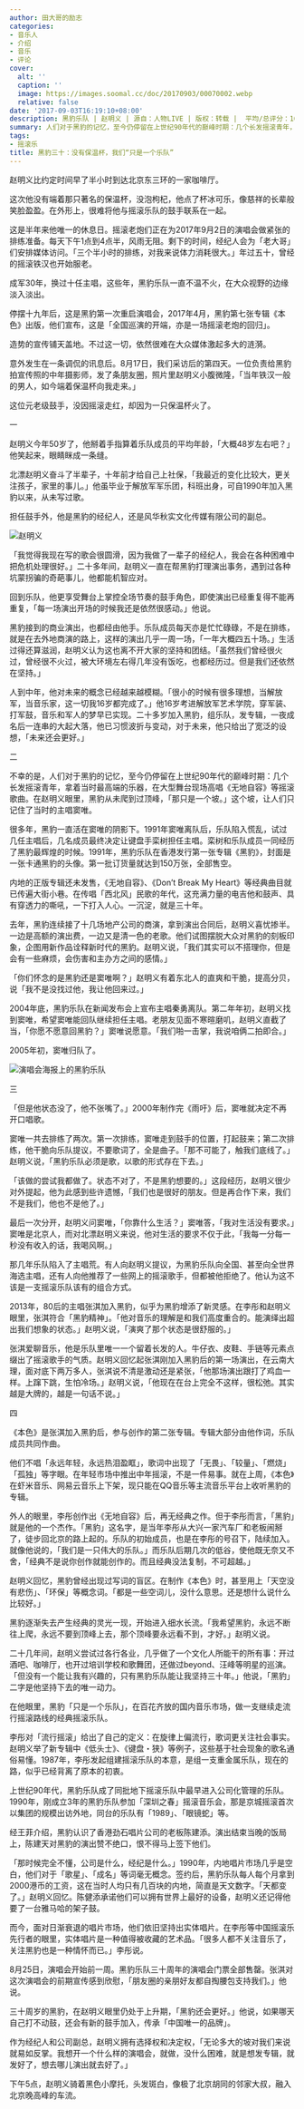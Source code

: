 ```yaml
---
author: 田大哥的励志
categories:
- 音乐人
- 介绍
- 音乐
- 评论
cover:
  alt: ''
  caption: ''
  image: https://images.soomal.cc/doc/20170903/00070002.webp
  relative: false
date: '2017-09-03T16:19:10+08:00'
description: 黑豹乐队 | 赵明义 | 源自：人物LIVE | 版权：转载 |  平均/总评分：10.00/10
summary: 人们对于黑豹的记忆，至今仍停留在上世纪90年代的巅峰时期：几个长发摇滚青年，拿着当时最高端的乐器，在大型舞台现场高唱《无地自容》等摇滚歌曲。在赵明义眼里，黑豹从未爬到过顶峰，「那只是一个坡。」这个坡，让人们只记住了当时的主唱窦唯……
tags:
- 摇滚乐
title: 黑豹三十：没有保温杯，我们“只是一个乐队”
---
```


赵明义比约定时间早了半小时到达北京东三环的一家咖啡厅。

这次他没有端着那只著名的保温杯，没泡枸杞，他点了杯冰可乐，像慈祥的长辈般笑脸盈盈。在外形上，很难将他与摇滚乐队的鼓手联系在一起。

这是半年来他唯一的休息日。摇滚老炮们正在为2017年9月2日的演唱会做紧张的排练准备。每天下午1点到4点半，风雨无阻。剩下的时间，经纪人会为「老大哥」们安排媒体访问。「三个半小时的排练，对我来说体力消耗很大。」年过五十，曾经的摇滚铁汉也开始服老。

成军30年，换过十任主唱，这些年，黑豹乐队一直不温不火，在大众视野的边缘淡入淡出。

停摆十九年后，这是黑豹第一次重启演唱会，2017年4月，黑豹第七张专辑《本色》出版，他们宣布，这是「全国巡演的开端，亦是一场摇滚老炮的回归」。

造势的宣传铺天盖地。不过这一切，依然很难在大众媒体激起多大的涟漪。

意外发生在一条调侃的讯息后。8月17日，我们采访后的第四天。一位负责给黑豹拍宣传照的中年摄影师，发了条朋友圈，照片里赵明义小腹微隆，「当年铁汉一般的男人，如今端着保温杯向我走来。」

这位元老级鼓手，没因摇滚走红，却因为一只保温杯火了。

一

赵明义今年50岁了，他掰着手指算着乐队成员的平均年龄，「大概48岁左右吧？」他笑起来，眼睛眯成一条缝。

北漂赵明义奋斗了半辈子，十年前才给自己上社保，「我最近的变化比较大，更关注孩子，家里的事儿。」他虽毕业于解放军军乐团，科班出身，可自1990年加入黑豹以来，从未写过歌。

担任鼓手外，他是黑豹的经纪人，还是风华秋实文化传媒有限公司的副总。

![赵明义](https://images.soomal.cc/doc/20170903/00070003_01.webp)





「我觉得我现在写的歌会很圆滑，因为我做了一辈子的经纪人，我会在各种困难中把危机处理很好。」二十多年间，赵明义一直在帮黑豹打理演出事务，遇到过各种坑蒙拐骗的奇葩事儿，他都能机智应对。

回到乐队，他更享受舞台上掌控全场节奏的鼓手角色，即使演出已经重复得不能再重复，「每一场演出开场的时候我还是依然很感动。」他说。

黑豹接到的商业演出，也都经由他手。乐队成员每天亦是忙忙碌碌，不是在排练，就是在去外地商演的路上，这样的演出几乎一周一场，「一年大概四五十场。」生活过得还算滋润，赵明义认为这也离不开大家的坚持和团结。「虽然我们曾经很火过，曾经很不火过，被大环境左右得几年没有饭吃，也都经历过。但是我们还依然在坚持。」

人到中年，他对未来的概念已经越来越模糊。「很小的时候有很多理想，当解放军，当音乐家，这一切我16岁都完成了。」他16岁考进解放军艺术学院，穿军装、打军鼓，音乐和军人的梦早已实现。二十多岁加入黑豹，组乐队，发专辑，一夜成名后一连串的大起大落，他已习惯波折与变动，对于未来，他只给出了宽泛的设想，「未来还会更好。」

二

不幸的是，人们对于黑豹的记忆，至今仍停留在上世纪90年代的巅峰时期：几个长发摇滚青年，拿着当时最高端的乐器，在大型舞台现场高唱《无地自容》等摇滚歌曲。在赵明义眼里，黑豹从未爬到过顶峰，「那只是一个坡。」这个坡，让人们只记住了当时的主唱窦唯。

很多年，黑豹一直活在窦唯的阴影下。1991年窦唯离队后，乐队陷入慌乱，试过几任主唱后，几名成员最终决定让键盘手栾树担任主唱。栾树和乐队成员一同经历了黑豹最辉煌的时候。1991年，黑豹乐队在香港发行第一张专辑《黑豹》，封面是一张卡通黑豹的头像。第一批订货量就达到150万张，全部售空。

内地的正版专辑还未发售，《无地自容》、《Don’t Break My Heart》等经典曲目就已传遍大街小巷。在传唱「西北风」民歌的年代，这充满力量的电吉他和鼓声、具有穿透力的嘶吼，一下打入人心。一沉淀，就是三十年。

去年，黑豹连续接了十几场地产公司的商演，拿到演出合同后，赵明义喜忧掺半。一边是高额的演出费，一边又是清一色的老歌。他们试图摆脱大众对黑豹的刻板印象，企图用新作品诠释新时代的黑豹。赵明义说，「我们其实可以不搭理你，但是会有一些麻烦，会伤害和主办方之间的感情。」 

「你们怀念的是黑豹还是窦唯啊？」赵明义有着东北人的直爽和干脆，提高分贝，说「我不是没找过他，我让他回来过。」

2004年底，黑豹乐队在新闻发布会上宣布主唱秦勇离队。第二年年初，赵明义找到窦唯，希望窦唯能回队继续担任主唱。老朋友见面不寒暄磨叽，赵明义直截了当，「你愿不愿意回黑豹？」窦唯说愿意。「我们啪一击掌，我说咱俩二拍即合。」

2005年初，窦唯归队了。

![演唱会海报上的黑豹乐队](https://images.soomal.cc/doc/20170903/00070002.webp)





三

「但是他状态没了，他不张嘴了。」2000年制作完《雨吁》后，窦唯就决定不再开口唱歌。

窦唯一共去排练了两次。第一次排练，窦唯走到鼓手的位置，打起鼓来；第二次排练，他干脆向乐队提议，不要歌词了，全是曲子。「那不可能了，触我们底线了。」赵明义说，「黑豹乐队必须是歌，以歌的形式存在下去。」

「该做的尝试我都做了。状态不对了，不是黑豹想要的。」这段经历，赵明义很少对外提起，他为此感到些许遗憾，「我们也是很好的朋友。但是再合作下来，我们不是我们，他也不是他了。」

最后一次分开，赵明义问窦唯，「你靠什么生活？」窦唯答，「我对生活没有要求。」窦唯是北京人，而对北漂赵明义来说，他对生活的要求不仅于此，「我每一分每一秒没有收入的话，我喝风啊。」

那几年乐队陷入了主唱荒。有人向赵明义提议，为黑豹乐队向全国、甚至向全世界海选主唱，还有人向他推荐了一些网上的摇滚歌手，但都被他拒绝了。他认为这不该是一支摇滚乐队该有的组合方式。 

2013年，80后的主唱张淇加入黑豹，似乎为黑豹增添了新灵感。在李彤和赵明义眼里，张淇符合「黑豹精神」。「他对音乐的理解是和我们高度重合的。能演绎出超出我们想象的状态。」赵明义说，「演爽了那个状态是很舒服的。」

张淇爱聊音乐，他是乐队里唯一一个留着长发的人。牛仔衣、皮鞋、手链等元素点缀出了摇滚歌手的气质。赵明义回忆起张淇刚加入黑豹后的第一场演出，在云南大理，面对底下两万多人，张淇说不清是激动还是紧张，「他那场演出跟打了鸡血一样。上蹿下跳，生怕冷场。」赵明义说，「他现在在台上完全不这样，很松弛。其实越是大牌的，越是一句话不说。」

四

《本色》是张淇加入黑豹后，参与创作的第二张专辑。专辑大部分由他作词，乐队成员共同作曲。

他们不唱「永远年轻，永远热泪盈眶」，歌词中出现了「无畏」、「较量」、「燃烧」「孤独」等字眼。在年轻市场中推出中年摇滚，不是一件易事。就在上周，《本色》在虾米音乐、网易云音乐上下架，现只能在QQ音乐等主流音乐平台上收听黑豹的专辑。

外人的眼里，李彤创作出《无地自容》后，再无经典之作。但于李彤而言，「黑豹」就是他的一个杰作。「黑豹」这名字，是当年李彤从大兴一家汽车厂和老板闹掰了，徒步回北京的路上起的。乐队的初始成员，也是在李彤的号召下，陆续加入。就像他说的，「我们是一只伟大的乐队。」而乐队后期几次的低谷，使他既无奈又不舍，「经典不是说你创作就能创作的。而且经典没法复制，不可超越。」 

赵明义回忆，黑豹曾经出现过写词的盲区。在制作《本色》时，甚至用上「天空没有悲伤」、「环保」等概念词。「都是一些空词儿，没什么意思。还是想什么说什么比较好。」 

黑豹逐渐失去产生经典的灵光一现，开始进入细水长流。「我希望黑豹，永远不断往上爬，永远不要到顶峰上去，那个顶峰要永远看不到，才好。」赵明义说。

二十几年间，赵明义尝试过各行各业，几乎做了一个文化人所能干的所有事：开过酒吧、咖啡厅，也开过培训学校和歌舞团，还做过beyond、汪峰等明星的巡演。「但没有一个能让我有兴趣的，只有黑豹乐队能让我坚持三十年。」他说，「黑豹」二字是他坚持下去的唯一动力。

在他眼里，黑豹「只是一个乐队」，在百花齐放的国内音乐市场，做一支继续走流行摇滚路线的经典摇滚乐队。

李彤对「流行摇滚」给出了自己的定义：在旋律上偏流行，歌词更关注社会事实。赵明义举了新专辑中《低头士》、《键盘・狭》等例子，这些基于社会现象的歌名通俗易懂。1987年，李彤发起组建摇滚乐队的本意，是组一支重金属乐队，现在的路，似乎已经背离了原本的初衷。

上世纪90年代，黑豹乐队成了同批地下摇滚乐队中最早进入公司化管理的乐队。1990年，刚成立3年的黑豹乐队参加「深圳之春」摇滚音乐会，那是京城摇滚首次以集团的规模出访外地，同台的乐队有「1989」、「眼镜蛇」等。

经王菲介绍，黑豹认识了香港劲石唱片公司的老板陈建添。演出结束当晚的饭局上，陈建天对黑豹的演出赞不绝口，恨不得马上签下他们。

「那时候完全不懂，公司是什么，经纪是什么。」1990年，内地唱片市场几乎是空白，他们对于「歌星」、「成名」等词毫无概念。签约后，黑豹乐队每人每个月拿到2000港币的工资，这在当时人均只有几百块的内地，简直是天文数字。「天都变了。」赵明义回忆。陈健添承诺他们可以拥有世界上最好的设备，赵明义还记得他要了一台雅马哈的架子鼓。

而今，面对日渐衰退的唱片市场，他们依旧坚持出实体唱片。在李彤等中国摇滚乐先行者的眼里，实体唱片是一种值得被收藏的艺术品。「很多人都不关注音乐了，关注黑豹也是一种情怀而已。」李彤说。

8月25日，演唱会开始前一周。黑豹乐队三十周年的演唱会门票全部售罄。张淇对这次演唱会的前期宣传感到欣慰，「朋友圈的亲朋好友都自掏腰包支持我们。」他说。

三十周岁的黑豹，在赵明义眼里仍处于上升期，「黑豹还会更好。」他说，如果哪天自己打不动鼓，还会有新的鼓手加入，传承「中国唯一的品牌」。

作为经纪人和公司副总，赵明义拥有选择权和决定权，「无论多大的坡对我们来说就易如反掌。我想开一个什么样的演唱会，就做，没什么困难，就是想发专辑，就发好了，想去哪儿演出就去好了。」

下午5点，赵明义骑着黑色小摩托，头发斑白，像极了北京胡同的邻家大叔，融入北京晚高峰的车流。